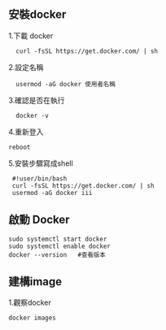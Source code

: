 
安裝docker
-------------
1.下載 docker                                                               

      curl -fsSL https://get.docker.com/ | sh      
      
2.設定名稱

      usermod -aG docker 使用者名稱      

3.確認是否在執行

      docker -v
 
4.重新登入
<pre><code>reboot</code></pre>

5.安裝步驟寫成shell
<pre><code> #!user/bin/bash 
 curl -fsSL https://get.docker.com/ | sh
 usermod -aG docker iii </code></pre>


啟動 Docker
-------------
<pre><code>sudo systemctl start docker
sudo systemctl enable docker 
docker --version   #查看版本</code></pre>


建構image
-------------
1.觀察docker
<pre><code>docker images</code></pre>
